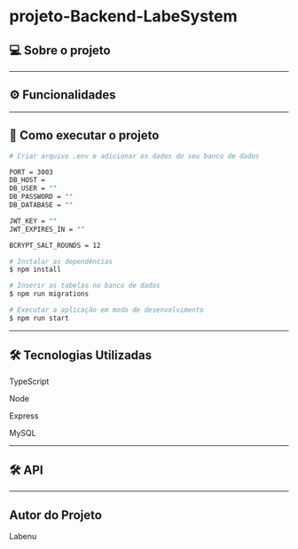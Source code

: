 # projeto-Backend-LabeSystem

## 💻 Sobre o projeto



---

## ⚙️ Funcionalidades



---

## 🚀 Como executar o projeto

```bash
# Criar arquivo .env e adicionar os dados do seu banco de dados

PORT = 3003
DB_HOST = 
DB_USER = ""
DB_PASSWORD = ""
DB_DATABASE = ""

JWT_KEY = ""
JWT_EXPIRES_IN = ""

BCRYPT_SALT_ROUNDS = 12

# Instalar as dependências
$ npm install

# Inserir as tabelas no banco de dados
$ npm run migrations

# Executar a aplicação em modo de desenvolvimento
$ npm run start

```
---

## 🛠 Tecnologias Utilizadas

TypeScript

Node

Express

MySQL

---

## 🛠 API



---

## Autor do Projeto

Labenu

